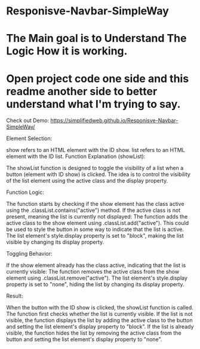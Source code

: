 # Responisve-Navbar-SimpleWay
# The Main goal is to Understand The Logic How it is working.
# Open project code one side and this readme another side to better understand what I'm trying to say.
Check out Demo: https://simplifiedweb.github.io/Responisve-Navbar-SimpleWay/

Element Selection:

show refers to an HTML element with the ID show.
list refers to an HTML element with the ID list.
Function Explanation (showList):

The showList function is designed to toggle the visibility of a list when a button (element with ID show) is clicked.
The idea is to control the visibility of the list element using the active class and the display property.

Function Logic:

The function starts by checking if the show element has the class active using the .classList.contains("active") method.
If the active class is not present, meaning the list is currently not displayed:
The function adds the active class to the show element using .classList.add("active"). This could be used to style the button in some way to indicate that the list is active.
The list element's style.display property is set to "block", making the list visible by changing its display property.

Toggling Behavior:

If the show element already has the class active, indicating that the list is currently visible:
The function removes the active class from the show element using .classList.remove("active").
The list element's style.display property is set to "none", hiding the list by changing its display property.

Result:

When the button with the ID show is clicked, the showList function is called.
The function first checks whether the list is currently visible.
If the list is not visible, the function displays the list by adding the active class to the button and setting the list element's display property to "block".
If the list is already visible, the function hides the list by removing the active class from the button and setting the list element's display property to "none".
